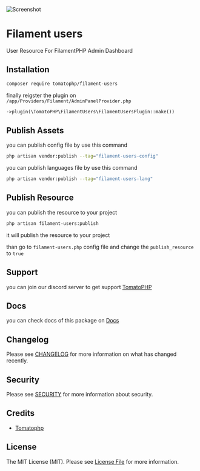 ![Screenshot](https://github.com/tomatophp/filament-users/blob/master/art/screenshot.png)

# Filament users

User Resource For FilamentPHP Admin Dashboard

## Installation

```bash
composer require tomatophp/filament-users
```

finally reigster the plugin on `/app/Providers/Filament/AdminPanelProvider.php`

```php
->plugin(\TomatoPHP\FilamentUsers\FilamentUsersPlugin::make())
```

## Publish Assets

you can publish config file by use this command

```bash
php artisan vendor:publish --tag="filament-users-config"
```

you can publish languages file by use this command

```bash
php artisan vendor:publish --tag="filament-users-lang"
```

## Publish Resource

you can publish the resource to your project

```bash
php artisan filament-users:publish
```

it will publish the resource to your project

than go to `filament-users.php` config file and change the `publish_resource` to `true`

## Support

you can join our discord server to get support [TomatoPHP](https://discord.gg/VZc8nBJ3ZU)

## Docs

you can check docs of this package on [Docs](https://docs.tomatophp.com/filament/filament-users)

## Changelog

Please see [CHANGELOG](CHANGELOG.md) for more information on what has changed recently.

## Security

Please see [SECURITY](SECURITY.md) for more information about security.

## Credits

- [Tomatophp](mailto:info@3x1.io)

## License

The MIT License (MIT). Please see [License File](LICENSE.md) for more information.
